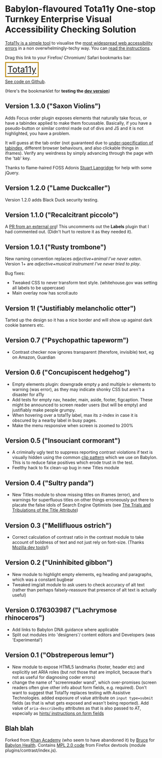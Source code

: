 <head>
    <style>
        a.cta {
            margin: 1.5em auto;
            font-size: 2em;
            padding: 5px;
            border: 3px ridge goldenrod;
        }
		header p {color:black;}
		footer p {color:white;}
		p.view {display:block!important;}
        p.view a {color:black!important;}
		header ul {display:none!important;}
        a {text-decoration:underline!important;}
    </style>
</head>

<h1>Babylon-flavoured Tota11y One-stop Turnkey Enterprise Visual Accessibility Checking Solution</h1>
<p><a href="https://brucelawson.co.uk/2021/accessibility-visualisation-with-tota11y-2/">Tota11y is a simple tool</a> to visualise the <a href="https://webaim.org/projects/million/#wcag">most widespread web accessibility errors</a> in a non overwhelmingly-techy
    way. You can <a href="/tota11y/instructions">read the instructions</a>.</p>
<p>Drag this link to your Firefox/ Chromium/ Safari bookmarks bar:</p>
<a class=cta href="javascript:(function()%7Bvar tota11y%3Ddocument.createElement(%27SCRIPT%27)%3Btota11y.type%3D%27text/javascript%27%3Btota11y.src%3D%27https://totally.ops.babylontech.co.uk/tota11y.min.js%27%3Bdocument.getElementsByTagName(%27head%27)%5B0%5D.appendChild(tota11y)%3B%7D)()%3B">Tota11y</a>
<p><a href="https://github.com/babylonhealth/Tota11y/">See code on Github</a>.</p>
<p>(Here's the bookmarklet for <b>testing the <a href="javascript:(function()%7Bvar tota11y%3Ddocument.createElement(%27SCRIPT%27)%3Btota11y.type%3D%27text/javascript%27%3Btota11y.src%3D%27https://totally-dev.ops.babylontech.co.uk/tota11y.min.js%27%3Bdocument.getElementsByTagName(%27head%27)%5B0%5D.appendChild(tota11y)%3B%7D)()%3B">dev version</a></b>)</p>
<h2>Version 1.3.0 ("Saxon Violins")</h2>
<p>Adds Focus order plugin exposes elements that naturally take focus, or have a tabindex applied to make them focussable. Basically, if you have a pseudo-button or similar control made out of divs and JS and it is not highlighted, you have a problem.</p> <p>It will guess at the tab order (not guaranteed due to <a href="https://html.spec.whatwg.org/multipage/interaction.html#attr-tabindex">under-specification of tabindex</a>, different browser behaviours, and also clickable things in iframes). Verify any weirdness by simply advancing through the page with the 'tab' key.</p>
Thanks to flame-haired FOSS Adonis <a href="https://kryogenix.org/">Stuart Langridge</a> for help with some jQuery.</p>
<h2>Version 1.2.0 ("Lame Duckcaller")</h2>
<p>Version 1.2.0 adds Black Duck security testing.</p>
<h2>Version 1.1.0 ("Recalcitrant piccolo")</h2>
<p>A <a href="https://github.com/babylonhealth/Tota11y/pull/6">PR from an external org</a>! This uncomments out the <b>Labels</b> plugin that I had commented out. (Didn't hurt to restore it as they needed it).</p>
<h2>Version 1.0.1 ("Rusty trombone")</h2>
<p>New naming convention replaces <i>adjective+animal I've never eaten</i>. Version 1+ are <i>adjective+musical instrument I've never tried to play</i>.</p>
<p>Bug fixes:</p>
<ul>
    <li>Tweaked CSS to never transform text style. (whitehouse.gov was setting all labels to be uppercase)</li>
    <li>Main overlay now has scroll:auto</li>
</ul>

<h2>Version 1! ("Justifiably melancholic otter")</h2>
<p>Tarted up the design so it has a nice border and will show up against dark cookie banners etc.</p>
<h2>Version 0.7 ("Psychopathic tapeworm")</h2>
<ul>
    <li>Contrast checker now ignores transparent (therefore, invisible) text, eg on Amazon, Guardian</li>
</ul>
<h2>Version 0.6 ("Concupiscent hedgehog")</h2>
<ul>
    <li>Empty elements plugin: downgrade empty <code>p</code> and multiple <code>br</code> elements to warning (was error), as they may indicate shonky CSS but aren't a disaster for a11y</li>
    <li>Add tests for empty nav, header, main, aside, footer, figcaption. These might be announced to screen reader users (but will be empty) and justifiably make people grumpy.</li>
    <li>When hovering over a tota11y label, max its z-index in case it is obscured by a nearby label in busy pages.
    </li>
    <li>Make the menu responsive when screen is zoomed to 200%</li>
</ul>
<h2>Version 0.5 ("Insouciant cormorant")</h2>
<ul>
    <li>A criminally ugly test to suppress reporting contrast violations if text is visually hidden using the common <a href="https://www.a11yproject.com/posts/2013-01-11-how-to-hide-content/">clip pattern</a> which we use on Babylon. This is to reduce false
        positives which erode trust in the test.</li>
    <li>Feelthy hack to fix clean-up bug in new Titles module</li>
</ul>
<h2>Version 0.4 ("Sultry panda")</h2>
<ul>
    <li>New Titles module to show missing titles on iframes (error), and warnings for superfluous titles on other things erroneously put there to placate the false idols of Search Engine Optimists (see <a href="https://www.24a11y.com/2017/the-trials-and-tribulations-of-the-title-attribute/">The Trials and
			Tribulations of the Title Attribute</a>)</li>
</ul>
<h2>Version 0.3 ("Mellifluous ostrich")</h2>
<ul>
    <li>Correct calculation of contrast ratio in the contrast module to take account of boldness of text and not just rely on font-size. (Thanks <a href="https://searchfox.org/mozilla-central/source/devtools/shared/accessibility.js#23">Mozilla dev
			tools</a>!)</li>
</ul>
<h2>Version 0.2 ("Uninhibited gibbon")</h2>
<ul>
    <li>New module to highlight empty elements, eg heading and paragraphs, which was a constant bugbear</li>
    <li>Tweaked img/alt module to ask users to check accuracy of alt text (rather than perhaps falsely-reassure that presence of alt text is actually useful)</li>
</ul>
<h2>Version 0.176303987 ("Lachrymose rhinoceros")</h2>
<ul>
    <li>Add links to Babylon DNA guidance where applicable</li>
    <li>Split out modules into 'designers'/ content editors and Developers (was 'Experimental')</li>
</ul>
<h2>Version 0.1 ("Obstreperous lemur")</h2>
<ul>
    <li>New module to expose HTML5 landmarks (footer, header etc) and explicitly set ARIA roles (but not those that are implicit, because that's not as useful for diagnosing coder errors)</li>
    <li>change the name of "screenreader wand", which over-promises (screen readers often give other info about form fields, e.g. required). Don't want to suggest that Tota11y replaces testing with Assistive Technologies. added exposure of value attribute
        on
        <code>input type=submit</code> fields (as that is what gets exposed and wasn't being reported). Add value of
        <code>aria-describedby</code> attributes as that is also passed to AT, especially as <a href="https://developer.paciellogroup.com/blog/2014/12/using-aria-describedby-to-provide-helpful-form-hints/">hints/
			instructions on form fields</a>
    </li>
</ul>

<h2>Blah blah</h2>
<p>Forked from <a href="https://github.com/Khan/tota11y">Khan Academy</a> (who seem to have abandoned it) by <a href="https://twitter.com/brucel">Bruce</a> for <a href="https://babylonhealth.com/">Babylon Health</a>. Contains <a href="https://www.mozilla.org/en-US/MPL/2.0/">MPL 2.0 code</a>    from Firefox devtools (module plugins/contrast/index.js).
</p>
